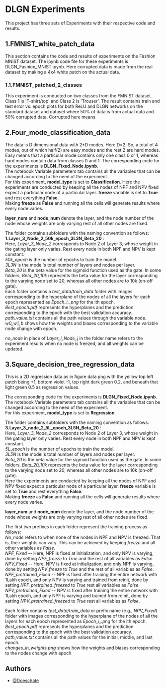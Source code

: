 
# DLGN Experiments

This project has three sets of Experiments with their respective code and results.




## 1.FMNIST_white_patch_data

This section contains the code and results of experiments on the Fashion MNIST dataset. The ipynb code file for these experiments is DLGN_Fashion_MNIST.ipynb. Here corrupted data is made from the real dataset by making a 4x4 white patch on the actual data. 
### 1.1.FMNIST_patched_2_classes

This experiment is conducted on two classes from the FMNIST dataset. Class 1 is 'T-shirt/top' and Class 2 is 'Trouser'. The result contains train and test error vs. epoch plots for both ReLU and DLGN networks on the standard dataset and dataset where 50% of data is from actual data and 50% corrupted data. Corrupted here means 


## 2.Four_mode_classification_data

The data is D dimensional data with 2*D modes. Here D=2. So, a total of 4 modes, out of which half(2) are easy modes and the rest 2 are hard modes. Easy means that a particular mode contains only one class 0 or 1, whereas hard modes contain data from classes 0 and 1. The corresponding code for the experiments is **DLGN_Fixed_Node.ipynb**.  
The notebook Variable parameters tab contains all the variables that can be changed according to the need of the experiment.  
For this experiment, **model_type** is set to **Classification**. Here the experiments are conducted by keeping all the nodes of NPF and NPV fixed expect a particular node of a particular layer. **freeze** variable is set to **True** and rest everything **False**.  
Making **freeze** as **False** and running all the cells will generate results where every node varies.  


**layer_num** and **node_num** denote the layer, and the node number of the node whose weights are only varying rest of all other nodes are fixed.


 The folder contains subfolders with the naming convention as follows:  
**1.Layer_3_Node_2_50k_epoch_3L3N_Beta_20** :  
Here, *Layer_3_Node_2* corresponds to Node 2 of Layer 3, whose weight in the gating layer only varies. Rest every node in both NPF and NPV is kept constant.  
*50k_epoch* is the number of epochs to train the model.  
*3L3N* is the model's total number of layers and nodes per layer.  
*Beta_20* is the beta value for the sigmoid function used as the gate. In some folders, *Beta_20_10k* represents the beta value for the layer corresponding to the varying node set to 20, whereas all other nodes are to 10k (on-off gate).  
Each folder contains a *test_data/train_data* folder with images corresponding to the hyperplane of the nodes of all the layers for each epoch represented as *Epoch_i_.png* for the ith epoch.  
*Best_epoch.pdf* represents the hyperplanes and the prediction corresponding to the epoch with the best validation accuracy.  
*path_value.txt* contains all the path values through the variable node.  
*w0_w1_b* shows how the weights and biases corresponding to the variable node change with epoch.  

*no_node* in place of *Layer_i_Node_j* in the folder name refers to the experiment results when no node is freezed, and all weights can be updated.



## 3.Square_decision_tree_regression_data  

This is a 2D regression data as in figure data.png with the yellow top left patch being +1, bottom violet -1, top right dark green 0.2, and beneath that light green 0.5 as regression values.

The corresponding code for the experiments is **DLGN_Fixed_Node.ipynb**.  
The notebook Variable parameters tab contains all the variables that can be changed according to the need of the experiment.  
For this experiment, **model_type** is set to **Regression**.  

The folder contains subfolders with the naming convention as follows:  
**3.Layer_3_node_2_5L_epoch_3L5N_Beta_20** :  
Here, *Layer_3_Node_2* corresponds to Node 2 of Layer 3, whose weight in the gating layer only varies. Rest every node in both NPF and NPV is kept constant.  
*5L_epoch* is the number of epochs to train the model.  
*3L5N* is the model's total number of layers and nodes per layer.  
*Beta_20* is the beta value for the sigmoid function used as the gate. In some folders, *Beta_20_10k* represents the beta value for the layer corresponding to the varying node set to 20, whereas all other nodes are to 10k (on-off gate).  
Here the experiments are conducted by keeping all the nodes of NPF and NPV fixed expect a particular node of a particular layer. **freeze** variable is set to **True** and rest everything **False**.  
Making **freeze** as **False** and running all the cells will generate results where every node varies.  


**layer_num** and **node_num** denote the layer, and the node number of the node whose weights are only varying rest of all other nodes are fixed.

The first two prefixes in each folder represent the training process as follows:  
*No_node* refers to when none of the nodes in NPF and NPV is freezed. That is, their weights can vary. This can be achieved by keeping *freeze* and all other variables as *False*.  
*NPF_Fixed* -- Here, NPF is fixed at initialization, and only NPV is varying, done by setting *NPF_freeze* to *True* and the rest of all variables as *False*.  
*NPV_Fixed* -- Here, NPV is fixed at initialization, and only NPF is varying, done by setting *NPV_freeze* to *True* and the rest of all variables as *False*.  
*NPF_pretrained_Fixed* -- NPF is fixed after training the entire network with 1Lakh epoch, and only NPV is varying and trained from reinit, done by setting *NPF_pretrained_freezed* to *True* rest all variables as *False*.  
*NPV_pretrained_Fixed* -- NPV is fixed after training the entire network with 1Lakh epoch, and only NPF is varying and trained from reinit, done by setting *NPV_pretrained_freezed* to *True* rest all variables as *False*.  


Each folder contains *test_data/train_data* or prefix name (e.g., *NPV_Fixed*) folder with images corresponding to the hyperplane of the nodes of all the layers for each epoch represented as *Epoch_i_.png* for the ith epoch.  
*Best_epoch.pdf* represents the hyperplanes and the prediction corresponding to the epoch with the best validation accuracy.  
*path_value.txt* contains all the path values for the initial, middle, and last epoch.  
*changes_in_weights.png* shows how the weights and biases corresponding to the nodes change with epoch.  

## Authors

- [@Doeschate](https://github.com/Doeschate)

